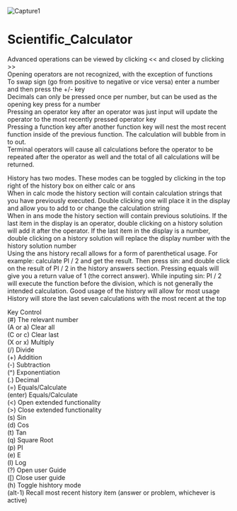 ![Capture1](https://user-images.githubusercontent.com/68744875/117043571-07250e00-ad2b-11eb-8743-883c175610e5.PNG)
# Scientific_Calculator


Advanced operations can be viewed by clicking << and closed by clicking >></br>
Opening operators are not recognized, with the exception of functions</br>
To swap sign (go from positive to negative or vice versa) enter a number and then press the +/- key </br>
Decimals can only be pressed once per number, but can be used as the opening key press for a number </br>
Pressing an operator key after an operator was just input will update the operator to the most recently pressed operator key </br>
Pressing a function key after another function key will nest the most recent function inside of the previous function. The calculation will bubble from in to out.</br>
Terminal operators will cause all calculations before the operator to be repeated after the operator as well and the total of all calculations will be returned.</br>

History has two modes. These modes can be toggled by clicking in the top right of the history box on either calc or ans</br>
When in calc mode the history section will contain calculation strings that you have previously executed. Double clicking one will place it in the display and allow you to add to or change the calculation string</br>
When in ans mode the history section will contain previous solutioins. If the last item in the display is an operator, double clicking on a history solution will add it after the operator. If the last item in the display is a number, double clicking on a history solution will replace the display number with the history solution number</br>
Using the ans history recall allows for a form of parenthetical usage. For example: calculate PI / 2 and get the result. Then press sin: and double click on the result of PI / 2 in the history answers section. Pressing equals will give you a return value of 1 (the correct answer). While inputing sin: PI / 2 will execute the function before the division, which is not generally the intended calculation. Good usage of the history will allow for most usage</br>
History will store the last seven calculations with the most recent at the top</br>

Key Control</br>
(#) The relevant number</br>
(A or a) Clear all</br>
(C or c) Clear last</br>
(X or x) Multiply</br>
(/) Divide</br>
(+) Addition</br>
(-) Subtraction</br>
(^) Exponentiation</br>
(.) Decimal</br>
(=) Equals/Calculate</br>
(enter) Equals/Calculate</br>
(<) Open extended functionality</br>
(>) Close extended functionality</br>
(s) Sin</br>
(d) Cos</br>
(t) Tan</br>
(q) Square Root</br>
(p) PI</br>
(e) E</br>
(l) Log</br>
(?) Open user Guide</br>
([) Close user guide</br>
(h) Toggle hishtory mode</br>
(alt-1) Recall most recent history item (answer or problem, whichever is active)</br>
